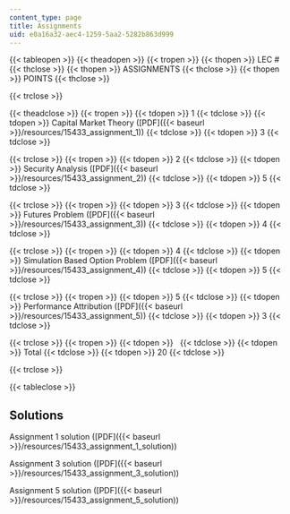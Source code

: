 ```yaml
---
content_type: page
title: Assignments
uid: e0a16a32-aec4-1259-5aa2-5282b863d999
---
```


{{< tableopen >}}
{{< theadopen >}}
{{< tropen >}}
{{< thopen >}}
LEC #
{{< thclose >}}
{{< thopen >}}
ASSIGNMENTS
{{< thclose >}}
{{< thopen >}}
POINTS
{{< thclose >}}

{{< trclose >}}

{{< theadclose >}}
{{< tropen >}}
{{< tdopen >}}
1
{{< tdclose >}}
{{< tdopen >}}
Capital Market Theory ([PDF]({{< baseurl >}}/resources/15433_assignment_1))
{{< tdclose >}}
{{< tdopen >}}
3
{{< tdclose >}}

{{< trclose >}}
{{< tropen >}}
{{< tdopen >}}
2
{{< tdclose >}}
{{< tdopen >}}
Security Analysis ([PDF]({{< baseurl >}}/resources/15433_assignment_2))
{{< tdclose >}}
{{< tdopen >}}
5
{{< tdclose >}}

{{< trclose >}}
{{< tropen >}}
{{< tdopen >}}
3
{{< tdclose >}}
{{< tdopen >}}
Futures Problem ([PDF]({{< baseurl >}}/resources/15433_assignment_3))
{{< tdclose >}}
{{< tdopen >}}
4
{{< tdclose >}}

{{< trclose >}}
{{< tropen >}}
{{< tdopen >}}
4
{{< tdclose >}}
{{< tdopen >}}
Simulation Based Option Problem ([PDF]({{< baseurl >}}/resources/15433_assignment_4))
{{< tdclose >}}
{{< tdopen >}}
5
{{< tdclose >}}

{{< trclose >}}
{{< tropen >}}
{{< tdopen >}}
5
{{< tdclose >}}
{{< tdopen >}}
Performance Attribution ([PDF]({{< baseurl >}}/resources/15433_assignment_5))
{{< tdclose >}}
{{< tdopen >}}
3
{{< tdclose >}}

{{< trclose >}}
{{< tropen >}}
{{< tdopen >}}
 
{{< tdclose >}}
{{< tdopen >}}
Total
{{< tdclose >}}
{{< tdopen >}}
20
{{< tdclose >}}

{{< trclose >}}

{{< tableclose >}}

Solutions
---------

Assignment 1 solution ([PDF]({{< baseurl >}}/resources/15433_assignment_1_solution))

Assignment 3 solution ([PDF]({{< baseurl >}}/resources/15433_assignment_3_solution))

Assignment 5 solution ([PDF]({{< baseurl >}}/resources/15433_assignment_5_solution))